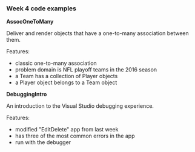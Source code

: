 ### Week 4 code examples

**AssocOneToMany**

Deliver and render objects that have a one-to-many association between them.  

Features:
- classic one-to-many association
- problem domain is NFL playoff teams in the 2016 season
- a Team has a collection of Player objects
- a Player object belongs to a Team object


**DebuggingIntro**

An introduction to the Visual Studio debugging experience.  

Features:
- modified "EditDelete" app from last week
- has three of the most common errors in the app
- run with the debugger
